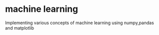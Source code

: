 # machine learning
 Implementing various concepts of machine learning  using numpy,pandas and matplotlib
